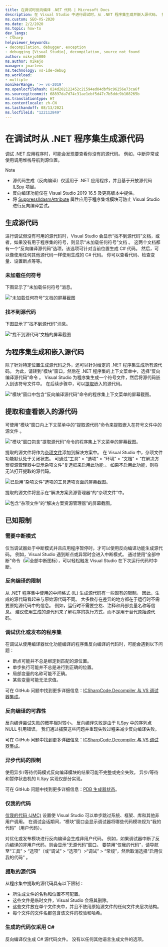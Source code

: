 ```yaml
---
title: 在调试时反向编译 .NET 代码 | Microsoft Docs
description: 在 Visual Studio 中进行调试时，从 .NET 程序集生成并嵌入源代码。 提取和查看嵌入的源代码。
ms.custom: SEO-VS-2020
ms.date: 2/2/2020
ms.topic: how-to
dev_langs:
- CSharp
helpviewer_keywords:
- decompilation, debugger, exception
- debugging [Visual Studio], decompilation, source not found
author: mikejo5000
ms.author: mikejo
manager: jmartens
ms.technology: vs-ide-debug
ms.workload:
- multiple
monikerRange: '>= vs-2019'
ms.openlocfilehash: 024d202122452c21594ed04dbf9c96256e73ca6f
ms.sourcegitcommit: 68897da7d74c31ae1ebf5d47c7b5ddc9b108265b
ms.translationtype: HT
ms.contentlocale: zh-CN
ms.lasthandoff: 08/13/2021
ms.locfileid: "122112849"
---
```

# <a name="generate-source-code-from-net-assemblies-while-debugging"></a>在调试时从 .NET 程序集生成源代码

调试 .NET 应用程序时，可能会发现要查看你没有的源代码。 例如，中断异常或使用调用堆栈导航到源位置。

> [!NOTE]
> * 源代码生成（反向编译）仅适用于 .NET 应用程序，并且基于开放源代码 [ILSpy](https://github.com/icsharpcode/ILSpy) 项目。
> * 反向编译功能仅在 Visual Studio 2019 16.5 及更高版本中提供。
> * 将 [SuppressIldasmAttribute](/dotnet/api/system.runtime.compilerservices.suppressildasmattribute) 属性应用于程序集或模块可防止 Visual Studio 进行反向编译尝试。

## <a name="generate-source-code"></a>生成源代码

进行调试但没有可用的源代码时，Visual Studio 会显示“找不到源代码”文档，或者，如果没有用于程序集的符号，则显示“未加载任何符号”文档 。 这两个文档都有一个“反向编译源代码”选项，该选项可针对当前位置生成 C# 代码。 然后，可以像使用任何其他源代码一样使用生成的 C# 代码。 你可以查看代码、检查变量、设置断点等等。

### <a name="no-symbols-loaded"></a>未加载任何符号

下图显示了“未加载任何符号”消息。

![“未加载任何符号”文档的屏幕截图](media/decompilation-no-symbol-found.png)

### <a name="source-not-found"></a>找不到源代码

下图显示了“找不到源代码”消息。

![“找不到源代码”文档的屏幕截图](media/decompilation-no-source-found.png)

## <a name="generate-and-embed-sources-for-an-assembly"></a>为程序集生成和嵌入源代码

除了针对特定位置生成源代码之外，还可以针对给定的 .NET 程序集生成所有源代码。 为此，请转到“模块”窗口，然后在 .NET 程序集的上下文菜单中，选择“反向编译源代码”命令 。 Visual Studio 为程序集生成一个符号文件，然后将源代码嵌入到该符号文件中。 在后续步骤中，可以[提取](#extract-and-view-the-embedded-source-code)嵌入的源代码。

![“模块”窗口中包含“反向编译源代码”命令的程序集上下文菜单的屏幕截图。](media/decompilation-decompile-source-code.png)

## <a name="extract-and-view-the-embedded-source-code"></a>提取和查看嵌入的源代码

可使用“模块”窗口内上下文菜单中的“提取源代码”命令来提取嵌入在符号文件中的源文件 。

![“模块”窗口包含“提取源代码”命令的程序集上下文菜单的屏幕截图。](media/decompilation-extract-source-code.png)

提取的源文件将作为[杂项文件](../ide/reference/miscellaneous-files.md)添加到解决方案中。 在 Visual Studio 中，杂项文件功能默认处于关闭状态。 可通过“工具” > “选项” > “环境” > “文档” > “在解决方案资源管理器中显示杂项文件”复选框来启用此功能    。 如果不启用此功能，则将无法打开提取的源代码。

![已启用“杂项文件”选项的工具选项页面的屏幕截图。](media/decompilation-tools-options-misc-files.png)

提取的源文件将显示在“解决方案资源管理器”的“杂项文件”中。

![包含“杂项文件”的“解决方案资源管理器”的屏幕截图。](media/decompilation-solution-explorer.png)

## <a name="known-limitations"></a>已知限制

### <a name="requires-break-mode"></a>需要中断模式

仅当调试器处于中断模式并且应用程序暂停时，才可以使用反向编译功能生成源代码。 例如，Visual Studio 遇到断点或异常时会进入中断模式。 通过使用“全部中断”命令（![全部中断图标](media/decompilation-break-all.png)），可以轻松触发 Visual Studio 在下次运行代码时中断。

### <a name="decompilation-limitations"></a>反向编译的限制

从 .NET 程序集中使用的中间格式 (IL) 生成源代码有一些固有的限制。 因此，生成的源代码看起来与原始源代码不同。 大多数存在差异的地方都在于运行时不需要原始源代码中的信息。 例如，运行时不需要空格、注释和局部变量名称等信息。 建议使用生成的源代码来了解程序的执行方式，而不是用于替代原始源代码。

### <a name="debug-optimized-or-release-assemblies"></a>调试优化或发布的程序集

在调试从使用编译器优化功能编译的程序集反向编译的代码时，可能会遇到以下问题：
- 断点可能并不总是绑定到匹配的源位置。
- 单步执行可能并不总是进行到正确的位置。
- 局部变量的名称可能不正确。
- 某些变量可能无法求值。

可在 GitHub 问题中找到更多详细信息：[ICSharpCode.Decompiler 与 VS 调试器集成](https://github.com/icsharpcode/ILSpy/issues/1901)。

### <a name="decompilation-reliability"></a>反向编译的可靠性

反向编译尝试失败的概率相对较小。 反向编译失败是由于 ILSpy 中的序列点 NULL 引用错误。  我们通过捕获这些问题并重现失败过程来减少反向编译失败。

可在 GitHub 问题中找到更多详细信息：[ICSharpCode.Decompiler 与 VS 调试器集成](https://github.com/icsharpcode/ILSpy/issues/1901)。

### <a name="limitations-with-async-code"></a>异步代码的限制

使用异步/等待代码模式反向编译模块的结果可能不完整或完全失败。 异步/等待和暂停状态机的 ILSpy 实现仅部分实现。 

可在 GitHub 问题中找到更多详细信息：[PDB 生成器状态](https://github.com/icsharpcode/ILSpy/issues/1422)。

### <a name="just-my-code"></a>仅我的代码

[仅我的代码 (JMC)](./just-my-code.md) 设置使 Visual Studio 可以单步跳过系统、框架、库和其他非用户调用。 在调试会话期间，“模块”窗口会显示调试器将哪些代码模块视为“我的代码”（用户代码）。

对优化或发布模块进行反向编译会生成非用户代码。 例如，如果调试器中断了反向编译的非用户代码，则会显示“无源代码”窗口。 要禁用“仅我的代码”，请导航至“工具” > “选项”（或“调试” > “选项”）>“调试” > “常规”，然后取消选择“启用仅我的代码”      。

### <a name="extracted-sources"></a>提取的源代码

从程序集中提取的源代码具有以下限制：
- 所生成文件的名称和位置不可配置。
- 这些文件是临时文件，Visual Studio 会将其删除。
- 这些文件放在单个文件夹中，并且不使用原始源文件的任何文件夹层次结构。
- 每个文件的文件名都包含该文件的校验和哈希。

### <a name="generated-code-is-c-only"></a>生成的代码仅采用 C#
反向编译仅生成 C# 源代码文件。 没有以任何其他语言生成文件的选项。
